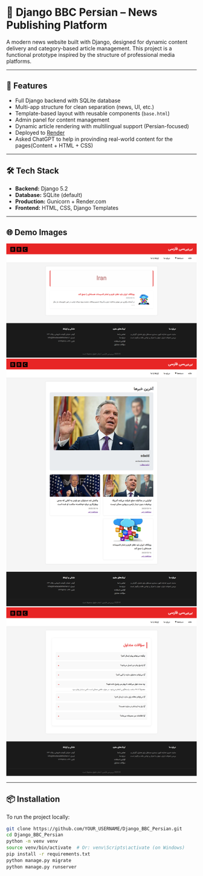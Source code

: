 # 📰 Django BBC Persian – News Publishing Platform

A modern news website built with Django, designed for dynamic content delivery and category-based article management. This project is a functional prototype inspired by the structure of professional media platforms.

---

## 🚀 Features

- Full Django backend with SQLite database
- Multi-app structure for clean separation (news, UI, etc.)
- Template-based layout with reusable components (`base.html`)
- Admin panel for content management
- Dynamic article rendering with multilingual support (Persian-focused)
- Deployed to [Render](https://render.com)
- Asked ChatGPT to help in provinding real-world content for the pages(Content + HTML + CSS)

---

## 🛠️ Tech Stack

- **Backend:** Django 5.2
- **Database:** SQLite (default)
- **Production:** Gunicorn + Render.com
- **Frontend:** HTML, CSS, Django Templates

---

## 🌐 Demo Images

![Sample Category](https://github.com/YasinShamsedini/Django_BBCPersian/blob/main/Sample%20Category.png)
![Homepage](https://github.com/YasinShamsedini/Django_BBCPersian/blob/main/Home%20page.png)
![screenshots/homepage.png](https://github.com/YasinShamsedini/Django_BBCPersian/blob/main/FAQ.png)


---

## 📦 Installation

To run the project locally:

```bash
git clone https://github.com/YOUR_USERNAME/Django_BBC_Persian.git
cd Django_BBC_Persian
python -m venv venv
source venv/bin/activate  # Or: venv\Scripts\activate (on Windows)
pip install -r requirements.txt
python manage.py migrate
python manage.py runserver
